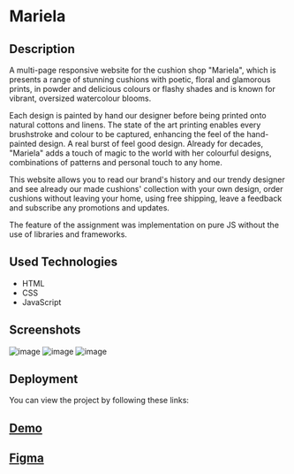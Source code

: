 
# Mariela

## Description 

A multi-page responsive website for the cushion shop "Mariela", 
which is presents a range of stunning cushions with poetic, floral and 
glamorous prints, in powder and delicious colours or flashy shades 
and is known for vibrant, oversized watercolour blooms. 

Each design is painted by hand our designer before being printed onto natural 
cottons and linens. The state of the art printing enables every 
brushstroke and colour to be captured, enhancing the feel of the 
hand-painted design. A real burst of feel good design. Already for 
decades, "Mariela" adds a touch of magic to the world with her colourful 
designs, combinations of patterns and personal touch to any home. 

This website allows you to read our brand's history and our trendy designer and see already 
our made cushions' collection with your own design, order cushions 
without leaving your home, using free shipping, leave a feedback and 
subscribe any promotions and updates.

The feature of the assignment was implementation on pure JS 
without the use of libraries and frameworks.


## Used Technologies

- HTML
- CSS 
- JavaScript

## Screenshots
![image](https://user-images.githubusercontent.com/86516649/199759617-8b45c317-1c1e-4cf5-8305-42c255598004.png)
![image](https://user-images.githubusercontent.com/86516649/199759797-aaa58a2c-80f9-44b0-b165-54bba7dea26c.png)
![image](https://user-images.githubusercontent.com/86516649/199759890-8b6b0622-be48-4657-a625-a976ec5f3a15.png)

## Deployment

You can view the project by following these links:

## [Demo](https://marishka1997.github.io/mariela/)
## [Figma](https://www.figma.com/file/IbFyLJi9oDzDiRliRi8FQI/MARIELA-%2B?node-id=1%3A2)
